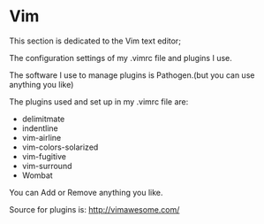 # Vim

This section is dedicated to the Vim text editor;

The configuration settings of my .vimrc file and plugins I use.

The software I use to manage plugins is Pathogen.(but you can use anything you like)

The plugins used and set up in my .vimrc file are:

- delimitmate
- indentline
- vim-airline
- vim-colors-solarized
- vim-fugitive
- vim-surround
- Wombat

You can Add or Remove anything you like.

Source for plugins is: http://vimawesome.com/
